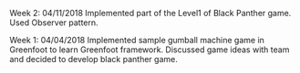 Week 2:
04/11/2018 Implemented part of the Level1 of Black Panther game. Used Observer pattern.

Week 1:
04/04/2018 Implemented sample gumball machine game in Greenfoot to learn Greenfoot framework. Discussed game ideas with team and decided to develop black panther game.   